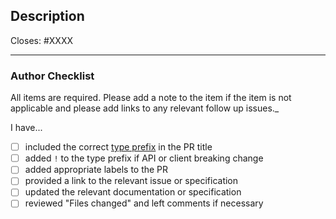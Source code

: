 <!-- markdownlint-disable MD041 -->

## Description

Closes: #XXXX

---

### Author Checklist

All items are required. Please add a note to the item if the item is not applicable and
please add links to any relevant follow up issues.\_

I have...

- [ ] included the correct [type prefix](https://github.com/commitizen/conventional-commit-types/blob/v3.0.0/index.json) in the PR title
  <!-- * `feat`: A new feature
  - `fix`: A bug fix
  - `docs`: Documentation only changes
  - `style`: Changes that do not affect the meaning of the code (white-space, formatting, missing semi-colons, etc)
  - `refactor`: A code change that neither fixes a bug nor adds a feature
  - `perf`: A code change that improves performance
  - `test`: Adding missing tests or correcting existing tests
  - `build`: Changes that affect the build system or external dependencies (example scopes: gulp, broccoli, npm)
  - `ci`: Changes to our CI configuration files and scripts (example scopes: Travis, Circle, BrowserStack, SauceLabs)
  - `chore`: Other changes that don't modify src or test files
  - `revert`: Reverts a previous commit -->
- [ ] added `!` to the type prefix if API or client breaking change
- [ ] added appropriate labels to the PR
- [ ] provided a link to the relevant issue or specification
- [ ] updated the relevant documentation or specification
- [ ] reviewed "Files changed" and left comments if necessary
